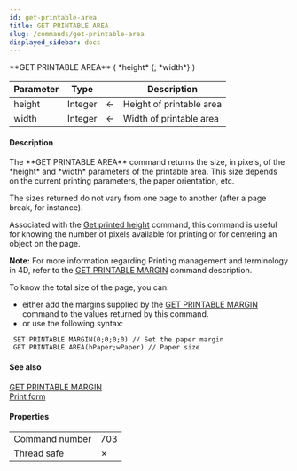 ```yaml
---
id: get-printable-area
title: GET PRINTABLE AREA
slug: /commands/get-printable-area
displayed_sidebar: docs
---
```


<!--REF #_command_.GET PRINTABLE AREA.Syntax-->**GET PRINTABLE AREA** ( *height* {; *width*} )<!-- END REF-->
<!--REF #_command_.GET PRINTABLE AREA.Params-->
| Parameter | Type |  | Description |
| --- | --- | --- | --- |
| height | Integer | &#8592; | Height of printable area |
| width | Integer | &#8592; | Width of printable area |

<!-- END REF-->

#### Description 

<!--REF #_command_.GET PRINTABLE AREA.Summary-->The **GET PRINTABLE AREA** command returns the size, in pixels, of the *height* and *width* parameters of the printable area.<!-- END REF--> This size depends on the current printing parameters, the paper orientation, etc. 

The sizes returned do not vary from one page to another (after a page break, for instance). 

Associated with the [Get printed height](get-printed-height.md) command, this command is useful for knowing the number of pixels available for printing or for centering an object on the page. 

**Note:** For more information regarding Printing management and terminology in 4D, refer to the [GET PRINTABLE MARGIN](get-printable-margin.md) command description. 

To know the total size of the page, you can:

* either add the margins supplied by the [GET PRINTABLE MARGIN](get-printable-margin.md) command to the values returned by this command.
* or use the following syntax:

```4d
 SET PRINTABLE MARGIN(0;0;0;0) // Set the paper margin
 GET PRINTABLE AREA(hPaper;wPaper) // Paper size
```

#### See also 

[GET PRINTABLE MARGIN](get-printable-margin.md)  
[Print form](../commands/print-form.md)  

#### Properties

|  |  |
| --- | --- |
| Command number | 703 |
| Thread safe | &cross; |


